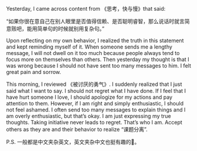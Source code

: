 Yesterday, I came across content from 《思考，快与慢》that said:  

“如果你很在意自己在别人眼里是否值得信赖、是否聪明睿智，那么说话时就言简意赅吧，能用简单句的时候就别用复杂句。”

Upon reflecting on my own behavior, I realized the truth in this statement and kept reminding myself of it. When someone sends me a lengthy message, I will not dwell on it too much because people always tend to focus more on themselves than others. Then yesterday my thought is that I was wrong because I should not have sent too many messages to him. I felt great pain and sorrow.

This morning, I reviewed 《被讨厌的勇气》. I suddenly realized that I just said what I want to say. I should not regret what I have done. If I feel that I have hurt someone I love, I should apologize for my actions and pay attention to them. However, if I am right and simply enthusiastic, I should not feel ashamed. I often send too many messages to explain things and I am overly enthusiastic, but that’s okay. I am just expressing my true thoughts. Taking initiative never leads to regret. That’s who I am. Accept others as they are and their behavior to realize “课题分离”.

P.S. 一般都是中文夹杂英文，英文夹杂中文也挺有趣的🤗。

